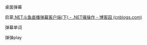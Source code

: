 桌面弹幕

启蒙[.NET斗鱼直播弹幕客户端(下) - .NET骚操作 - 博客园 (cnblogs.com)](https://www.cnblogs.com/sdflysha/p/20191013-douyu-barrage-with-dotnet-2.html)

弹幕单词

弹弹play